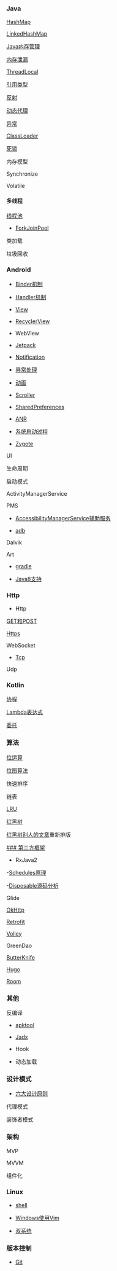 ### Java

[HashMap](java/hashmap/HashMap.md)

[LinkedHashMap](java/hashmap/LinkeHashMap.md)

[Java内存管理](java/mem/Java内存管理.md)

[内存泄漏](java/mem/MemoryLeak.md)

[ThreadLocal](java/thread/ThreadLocal.md)

[引用类型](java/引用类型.md)

[反射](http://blog.stayzeal.cn/2017/04/10/Java%E5%8F%8D%E5%B0%84/)

[动态代理](java/动态代理.md)

[异常](java/异常.md)

[ClassLoader](java/ClassLoader.md)

[死锁](java/死锁.md)

内存模型

Synchronize

Volatile

#### 多线程

[线程池](java/thread/线程池.md)

- [ForkJoinPool](kotlin/concurrency/scan_file/ForkJoinPool.md)

类加载

垃圾回收

### Android

- [Binder机制](android/Binder.md)

- [Handler机制](android/Handler.md)

- [View](android/view/View.md)

- [RecyclerView](android/view/RecyclerView源码分析.md)

- WebView

- [Jetpack](android/Jetpack.md)

- [Notification](android/Notification.md)

- [异常处理](android/framework/异常处理.md)

- [动画](android/amni/动画.md)

- [Scroller](android/amni/Scroller.md)

- [SharedPreferences](android/SharedPreferences.md)

- [ANR](android/anr.md)

- [系统启动过程](android/framework/系统启动过程.md)

- [Zygote](android/framework/Zygote.md)

UI

生命周期

启动模式

ActivityManagerService

PMS

- [AccessibilityManagerService辅助服务](android/framework/AccessibilityManagerService.md)

- [adb](android/adb命令.md)

Dalvik

Art

- [gradle](android/build/Gradle.md)

- [Java8支持](android/Java8.md)

### Http

- Http

[GET和POST](http/Get&Post.md)

[Https](http/Https.md)

WebSocket

- [Tcp](http/Tcp.md)

Udp

### Kotlin

[协程](kotlin/协程/协程.md)

[Lambda表达式](kotlin/lambda表达式.md)

[委托](kotlin/lambda表达式.md)

### 算法

[位运算](algorithms/bit/Bit.md)

[位图算法](algorithms/bit/BitMap.md)

快速排序

链表

[LRU](algorithms/Lru算法.md)

[红黑树](algorithms/tree/rbtree/RBTree.md)

[红黑树别人的文章](algorithms/tree/rbtree/RBTreeCopy.md)重新排版


[### 第三方框架](rep/rep_smmary.md)

- RxJava2

-[Schedules原理](rep/rxjava2/Scheduler源码分析.md)

-[Disposable源码分析](rep/rxjava2/Disposable源码分析.md)

Glide

[OkHttp](http://blog.stayzeal.cn/2018/04/23/OkHttp%E6%BA%90%E7%A0%81%E5%88%86%E6%9E%90%E6%8C%87%E5%8D%97/)

[Retrofit](rep/Retrofit.md)

[Volley](rep/Volley.md)

GreenDao

[ButterKnife](rep/butterknife/ButterKnife.md)

[Hugo](rep/Hugo.md)

[Room](rep/Room.md)

### 其他

反编译

- [apktool](other/decompile/apktool.md)

- [Jadx](other/decompile/Jadx.md)

- Hook

- 动态加载

### 设计模式

- [六大设计原则](other/设计模式.md)

代理模式

装饰者模式

### 架构

MVP

MVVM

组件化

### Linux

- [shell](linux/shell.md)

- [Windows使用Vim](windows/vim.md)

- [双系统](linux/双系统.md)

### 版本控制

- [Git](vcs/Git命令.md)